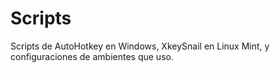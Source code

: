 # Scripts
Scripts de AutoHotkey en Windows, XkeySnail en Linux Mint, y configuraciones de ambientes que uso.
